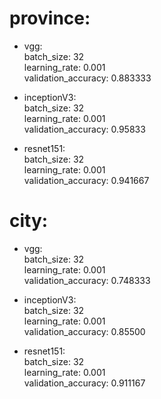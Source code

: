 # province:
 - vgg:  
 batch_size: 32  
 learning_rate: 0.001  
 validation_accuracy: 0.883333

 - inceptionV3:  
 batch_size: 32  
 learning_rate: 0.001  
 validation_accuracy: 0.95833  

 - resnet151:  
 batch_size: 32  
 learning_rate: 0.001  
 validation_accuracy: 0.941667
# city:
 - vgg:  
 batch_size: 32  
 learning_rate: 0.001  
 validation_accuracy: 0.748333

 - inceptionV3:  
 batch_size: 32  
 learning_rate: 0.001  
 validation_accuracy: 0.85500

 - resnet151:  
 batch_size: 32  
 learning_rate: 0.001  
 validation_accuracy: 0.911167
